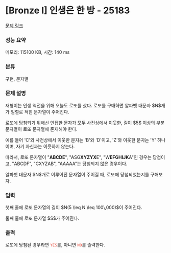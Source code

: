 # [Bronze I] 인생은 한 방 - 25183 

[문제 링크](https://www.acmicpc.net/problem/25183) 

### 성능 요약

메모리: 115100 KB, 시간: 140 ms

### 분류

구현, 문자열

### 문제 설명

<p>재형이는 인생 역전을 위해 오늘도 로또를 샀다. 로또를 구매하면 알파벳 대문자 $N$개가 일렬로 적힌 문자열이 주어진다.</p>

<p>로또에 당첨되기 위해선 인접한 문자가 모두 사전상에서 이웃한, 길이 $5$ 이상의 부분 문자열이 로또 문자열에 존재해야 한다.</p>

<p>예를 들어 'C'와 사전상에서 이웃한 문자는 'B'와 'D'이고, 'Z'와 이웃한 문자는 'Y' 하나이며, 자기 자신과는 이웃하지 않는다. </p>

<p>따라서, 로또 문자열이 "<strong>ABCDE</strong>", "ASG<strong>XYZYX</strong>E", "W<strong>EFGHIJK</strong>A"인 경우는 당첨이고, "ABCDF", "CXYZAB", "AAAAA"는 당첨되지 않은 경우이다.  </p>

<p>알파벳 대문자 $N$개로 이루어진 문자열이 주어질 때, 로또에 당첨되었는지를 구해보자.</p>

### 입력 

 <p>첫째 줄에 로또 문자열의 길이 $N(5 \leq N \leq 100\,000)$이 주어진다. </p>

<p>둘째 줄에 로또 문자열 $S$가 주어진다. </p>

### 출력 

 <p>로또에 당첨된 경우라면 <span style="color:#e74c3c;"><code>YES</code></span>를, 아니면 <span style="color:#e74c3c;"><code>NO</code></span>를 출력한다.</p>

